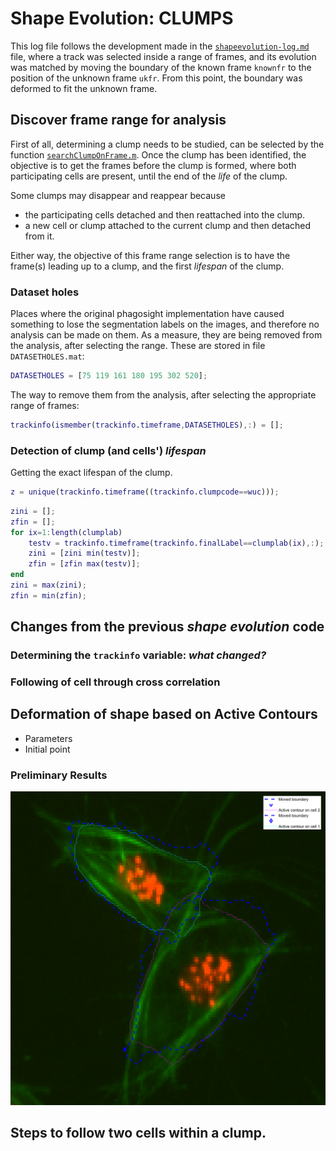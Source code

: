 # Shape Evolution: CLUMPS
This log file follows the development made in the
[`shapeevolution-log.md`](./shapeevolution-log.md) file, where a track was
selected inside a range of frames, and its evolution was matched by
moving the boundary of the known frame `knownfr` to the position of the
unknown frame `ukfr`. From this point, the boundary was deformed to fit the
unknown frame.
## Discover frame range for analysis
First of all, determining a clump needs to be studied, can be selected by the
function [`searchClumpOnFrame.m`](../searchClumpOnFrame.m). Once the clump has
been identified, the objective is to get the frames before the clump is formed,
where both participating cells are present, until the end of the _life_ of the
clump.

Some clumps may disappear and reappear because
+ the participating cells detached and then reattached into the clump.
+ a new cell or clump attached to the current clump and then detached
from it.

Either way, the objective of this frame range selection is to have the frame(s)
leading up to a clump, and the first _lifespan_ of the clump.
### Dataset holes
Places where the original phagosight implementation have caused something to
lose the segmentation labels on the images, and therefore no analysis can be
made on them. As a measure, they are being removed from the analysis, after
selecting the range. These are stored in file `DATASETHOLES.mat`:
```Matlab
DATASETHOLES = [75 119 161 180 195 302 520];
```
The way to remove them from the analysis, after selecting the appropriate
range of frames:
```Matlab
trackinfo(ismember(trackinfo.timeframe,DATASETHOLES),:) = [];
```
### Detection of clump (and cells') _lifespan_
Getting the exact lifespan of the clump.
```Matlab
z = unique(trackinfo.timeframe((trackinfo.clumpcode==wuc)));
```
```Matlab
zini = [];
zfin = [];
for ix=1:length(clumplab)
    testv = trackinfo.timeframe(trackinfo.finalLabel==clumplab(ix),:);
    zini = [zini min(testv)];
    zfin = [zfin max(testv)];
end
zini = max(zini);
zfin = min(zfin);
```
## Changes from the previous _shape evolution_ code
### Determining the `trackinfo` variable: _what changed?_
### Following of cell through cross correlation
## Deformation of shape based on Active Contours
+ Parameters
+ Initial point
### Preliminary Results
![both-cells-preliminary](../figs/cl11010-trALL-jx10.png)

## Steps to follow two cells within a clump.
